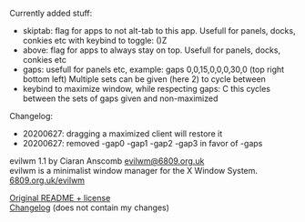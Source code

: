 Currently added stuff:
 * skiptab: flag for apps to not alt-tab to this app. Usefull for panels, docks, conkies etc with keybind to toggle: ()Z
 * above: flag for apps to always stay on top. Usefull for panels, docks, conkies etc
 * gaps: usefull for panels etc, example: gaps 0,0,15,0,0,0,30,0 (top right bottom left) Multiple sets can be given (here 2) to cycle between
 * keybind to maximize window, while respecting gaps: C this cycles between the sets of gaps given and non-maximized

Changelog:
 * 20200627: dragging a maximized client will restore it
 * 20200627: removed -gap0 -gap1 -gap2 -gap3 in favor of -gaps

evilwm 1.1 by Ciaran Anscomb <evilwm@6809.org.uk>  
evilwm is a minimalist window manager for the X Window System.  
[6809.org.uk/evilwm](http://www.6809.org.uk/evilwm)

[Original README + license](/README)  
[Changelog](/ChangeLog) (does not contain my changes)  

